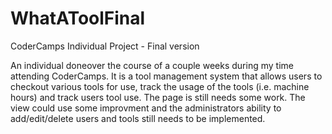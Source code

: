 # WhatAToolFinal
CoderCamps Individual Project - Final version

An individual doneover the course of a couple weeks during my time attending CoderCamps. 
It is a tool management system that allows users to checkout various tools for use, track 
the usage of the tools (i.e. machine hours) and track users tool use. The page is still 
needs some work. The view could use some improvment and the administrators ability to 
add/edit/delete users and tools still needs to be implemented.
